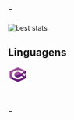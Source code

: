 ## -

![best stats](https://github-readme-stats.vercel.app/api?username=bestxgc&theme=blue-green)

## Linguagens

<div style="display: inline_block">
<img align="center" alt="vsc-Csharp" height="30" width="40" src="https://raw.githubusercontent.com/devicons/devicon/master/icons/csharp/csharp-original.svg">
</div><br/>

## -

